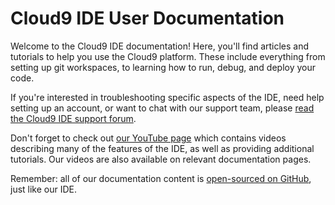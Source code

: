 # Cloud9 IDE User Documentation

Welcome to the Cloud9 IDE documentation! Here, you'll find articles and tutorials to help you use the Cloud9 platform. These include everything from setting up git workspaces, to learning how to run, debug, and deploy your code.

If you're interested in troubleshooting specific aspects of the IDE, need help setting up an account, or want to chat with our support team, please [read the Cloud9 IDE support forum](http://support.cloud9ide.com/forums).

Don't forget to check out [our YouTube page](http://www.youtube.com/user/c9ide/videos?flow=grid&view=1) which contains videos describing many of the features of the IDE, as well as providing additional tutorials. Our videos are also available on relevant documentation pages.

Remember: all of our documentation content is [open-sourced on GitHub](http://github.com/c9/cloud9ide-documentation), just like our IDE.